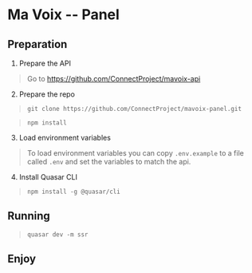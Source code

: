 # Ma Voix -- Panel

## Preparation
1. Prepare the API
> Go to https://github.com/ConnectProject/mavoix-api

2. Prepare the repo
> `git clone https://github.com/ConnectProject/mavoix-panel.git`

> `npm install`

3. Load environment variables
> To load environment variables you can copy `.env.example` to a file called `.env` and set the variables to match the api.

4. Install Quasar CLI
> `npm install -g @quasar/cli`

## Running
> `quasar dev -m ssr`

## Enjoy
